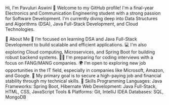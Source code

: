 Hi, I'm Pavuluri Aswini 👋
Welcome to my GitHub profile! I'm a final-year Electronics and Communication Engineering student with a strong passion for Software Development. I'm currently diving deep into Data Structures and Algorithms (DSA), Java Full-Stack Development, and Cloud Technologies.

🚀 About Me
🌱 I’m focused on learning DSA and Java Full-Stack Development to build scalable and efficient applications.
💻 I'm also exploring Cloud computing, Microservices, and Spring Boot for building robust backend systems.
👩‍💻 I'm preparing for coding interviews with a focus on FANG/MANG companies.
🌍 I’m open to exploring new job opportunities in the IT field, especially in companies like Microsoft, Amazon, and Google.
🔧 My primary goal is to secure a high-paying job and financial stability through my technical skills.
💼 Skills
Programming Languages: Java
Frameworks: Spring Boot, Hibernate
Web Development: Java Full-Stack, HTML, CSS, JavaScript
Tools & Platforms: Git, IntelliJ IDEA
Databases: SQL, MongoDB


